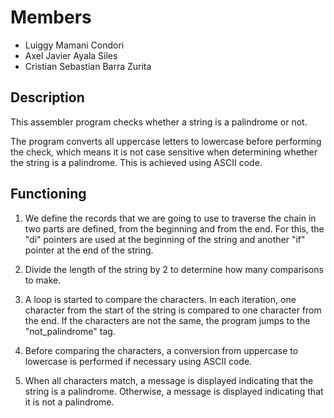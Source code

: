 # Members
- Luiggy Mamani Condori
- Axel Javier Ayala Siles
- Cristian Sebastian Barra Zurita

## Description
This assembler program checks whether a string is a palindrome or not.

The program converts all uppercase letters to lowercase before performing the check, which means it is not case sensitive when determining whether the string is a palindrome. This is achieved using ASCII code.

## Functioning
1. We define the records that we are going to use to traverse the chain in two parts are defined, from the beginning and from the end. For this, the "di" pointers are used at the beginning of the string and another "if" pointer at the end of the string.

2. Divide the length of the string by 2 to determine how many comparisons to make.

3. A loop is started to compare the characters. In each iteration, one character from the start of the string is compared to one character from the end. If the characters are not the same, the program jumps to the "not_palindrome" tag.

4. Before comparing the characters, a conversion from uppercase to lowercase is performed if necessary using ASCII code.

5. When all characters match, a message is displayed indicating that the string is a palindrome. Otherwise, a message is displayed indicating that it is not a palindrome.